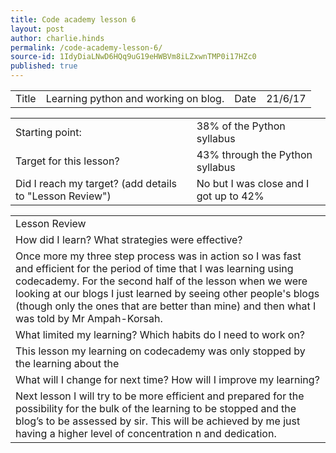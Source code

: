 ```yaml
---
title: Code academy lesson 6
layout: post
author: charlie.hinds
permalink: /code-academy-lesson-6/
source-id: 1IdyDiaLNwD6HQq9uG19eHWBVm8iLZxwnTMP0i17HZc0
published: true
---
```

<table>
  <tr>
    <td>Title</td>
    <td>Learning python and working on blog.</td>
    <td>Date</td>
    <td>21/6/17</td>
  </tr>
</table>


<table>
  <tr>
    <td>Starting point:</td>
    <td>38% of the Python syllabus </td>
  </tr>
  <tr>
    <td>Target for this lesson?</td>
    <td>43% through the Python syllabus</td>
  </tr>
  <tr>
    <td>Did I reach my target? 
(add details to "Lesson Review")</td>
    <td>No but I was close and I got up to 42%</td>
  </tr>
</table>


<table>
  <tr>
    <td>Lesson Review</td>
  </tr>
  <tr>
    <td>How did I learn? What strategies were effective? </td>
  </tr>
  <tr>
    <td> Once more my three step process was in action so I was fast and efficient for the period of time that I was learning using codecademy. For the second half of the lesson when we were looking at our blogs I just learned by seeing other people's blogs (though only the ones that are better than mine) and then what I was told by Mr Ampah-Korsah. </td>
  </tr>
  <tr>
    <td>What limited my learning? Which habits do I need to work on? </td>
  </tr>
  <tr>
    <td>This lesson my learning on codecademy was only stopped by the learning about the </td>
  </tr>
  <tr>
    <td>What will I change for next time? How will I improve my learning?</td>
  </tr>
  <tr>
    <td>Next lesson I will try to be more efficient and prepared for the possibility for the bulk of the learning to be stopped and the blog’s to be assessed by sir. This will be achieved by me just having a higher level of concentration n and dedication.</td>
  </tr>
</table>


